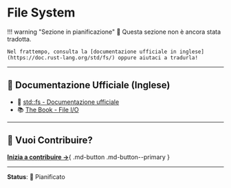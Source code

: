 # File System

!!! warning "Sezione in pianificazione"
    📅 Questa sezione non è ancora stata tradotta.

    Nel frattempo, consulta la [documentazione ufficiale in inglese](https://doc.rust-lang.org/std/fs/) oppure aiutaci a tradurla!

---

## 🔗 Documentazione Ufficiale (Inglese)

- 📖 [std::fs - Documentazione ufficiale](https://doc.rust-lang.org/std/fs/)
- 📚 [The Book - File I/O](https://doc.rust-lang.org/book/ch12-02-reading-a-file.html)

---

## 🤝 Vuoi Contribuire?

[**Inizia a contribuire →**](../../CONTRIBUTING.md){ .md-button .md-button--primary }

---

**Status**: 📅 Pianificato
